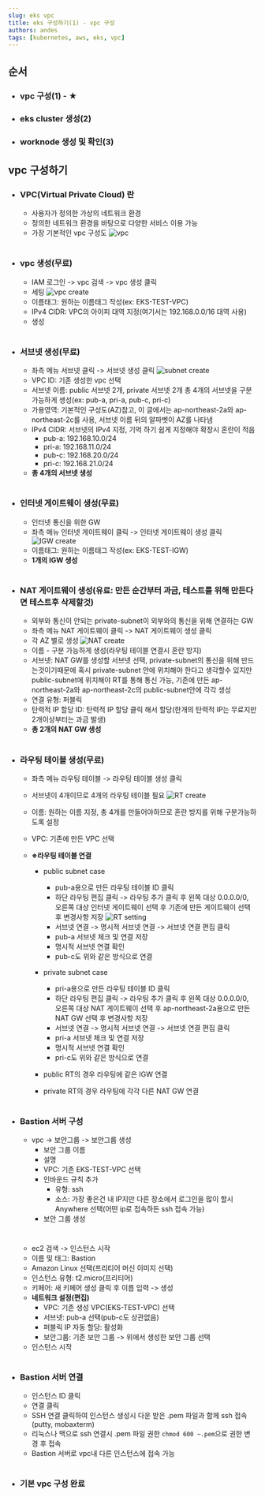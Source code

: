 ```yaml
---
slug: eks vpc
title: eks 구성하기(1) - vpc 구성
authors: andes
tags: [kubernetes, aws, eks, vpc]
---
```


## 순서

- ### vpc 구성(1) - ★
- ### eks cluster 생성(2)
- ### worknode 생성 및 확인(3)

## vpc 구성하기

- ### VPC(Virtual Private Cloud) 란

  - 사용자가 정의한 가상의 네트워크 환경
  - 정의한 네트워크 환경을 바탕으로 다양한 서비스 이용 가능
  - 가장 기본적인 vpc 구성도
    ![vpc](./vpc.png)

#

- ### vpc 생성(무료)
  - IAM 로그인 -> vpc 검색 -> vpc 생성 클릭
  - 세팅
    ![vpc create](./1.png)
  - 이름태그: 원하는 이름태그 작성(ex: EKS-TEST-VPC)
  - IPv4 CIDR: VPC의 아이피 대역 지정(여기서는 192.168.0.0/16 대역 사용)
  - 생성

#

- ### 서브넷 생성(무료)

  - 좌측 메뉴 서브넷 클릭 -> 서브넷 생성 클릭
    ![subnet create](./2.png)
  - VPC ID: 기존 생성한 vpc 선택
  - 서브넷 이름: public 서브넷 2개, private 서브넷 2개 총 4개의 서브넷을 구분 가능하게 생성(ex: pub-a, pri-a, pub-c, pri-c)
  - 가용영역: 기본적인 구성도(AZ)참고, 이 글에서는 ap-northeast-2a와 ap-northeast-2c를 사용, 서브넷 이름 뒤의 알파벳이 AZ를 나타냄
  - IPv4 CIDR: 서브넷의 IPv4 지정, 기억 하기 쉽게 지정해야 확장시 혼란이 적음
    - pub-a: 192.168.10.0/24
    - pri-a: 192.168.11.0/24
    - pub-c: 192.168.20.0/24
    - pri-c: 192.168.21.0/24
  - **총 4개의 서브넷 생성**

#

- ### 인터넷 게이트웨이 생성(무료)
  - 인터넷 통신을 위한 GW
  - 좌측 메뉴 인터넷 게이트웨이 클릭 -> 인터넷 게이트웨이 생성 클릭
    ![IGW create](./3.png)
  - 이름태그: 원하는 이름태그 작성(ex: EKS-TEST-IGW)
  - **1개의 IGW 생성**

#

- ### NAT 게이트웨이 생성(유료: 만든 순간부터 과금, 테스트를 위해 만든다면 테스트후 삭제할것)

  - 외부와 통신이 안되는 private-subnet이 외부와의 통신을 위해 연결하는 GW
  - 좌측 메뉴 NAT 게이트웨이 클릭 -> NAT 게이트웨이 생성 클릭
  - 각 AZ 별로 생성
    ![NAT create](./4.png)
  - 이름 - 구분 가능하게 생성(라우팅 테이블 연결시 혼란 방지)
  - 서브넷: NAT GW를 생성할 서브넷 선택, private-subnet의 통신을 위해 만드는것이기때문에 혹시 private-subnet 안에 위치해야 한다고 생각할수 있지만 public-subnet에 위치해야 RT를 통해 통신 가능, 기존에 만든 ap-northeast-2a와 ap-northeast-2c의 public-subnet안에 각각 생성
  - 연결 유형: 퍼블릭
  - 탄력적 IP 할당 ID: 탄력적 IP 할당 클릭 해서 할당(한개의 탄력적 IP는 무료지만 2개이상부터는 과금 발생)
  - **총 2개의 NAT GW 생성**

#

- ### 라우팅 테이블 생성(무료)

  - 좌측 메뉴 라우팅 테이블 -> 라우팅 테이블 생성 클릭
  - 서브넷이 4개이므로 4개의 라우팅 테이블 필요
    ![RT create](./5.png)
  - 이름: 원하는 이름 지정, 총 4개를 만들어야하므로 혼란 방지를 위해 구분가능하도록 설정
  - VPC: 기존에 만든 VPC 선택

  - **※라우팅 테이블 연결**

    - public subnet case

      - pub-a용으로 만든 라우팅 테이블 ID 클릭
      - 하단 라우팅 편집 클릭 -> 라우팅 추가 클릭 후 왼쪽 대상 0.0.0.0/0, 오른쪽 대상 인터넷 게이트웨이 선택 후 기존에 만든 게이트웨이 선택 후 변경사항 저장
        ![RT setting](./6.png)
      - 서브넷 연결 -> 명시적 서브넷 연결 -> 서브넷 연결 편집 클릭
      - pub-a 서브넷 체크 및 연결 저장
      - 명시적 서브넷 연결 확인
      - pub-c도 위와 같은 방식으로 연결

    - private subnet case

      - pri-a용으로 만든 라우팅 테이블 ID 클릭
      - 하단 라우팅 편집 클릭 -> 라우팅 추가 클릭 후 왼쪽 대상 0.0.0.0/0, 오른쪽 대상 NAT 게이트웨이 선택 후 ap-northeast-2a용으로 만든 NAT GW 선택 후 변경사항 저장
      - 서브넷 연결 -> 명시적 서브넷 연결 -> 서브넷 연결 편집 클릭
      - pri-a 서브넷 체크 및 연결 저장
      - 명시적 서브넷 연결 확인
      - pri-c도 위와 같은 방식으로 연결

    - public RT의 경우 라우팅에 같은 IGW 연결
    - private RT의 경우 라우팅에 각각 다른 NAT GW 연결

#

- ### Bastion 서버 구성

  - vpc -> 보안그룹 -> 보안그룹 생성
    - 보안 그룹 이름
    - 설명
    - VPC: 기존 EKS-TEST-VPC 선택
    - 인바운드 규칙 추가
      - 유형: ssh
      - 소스: 가장 좋은건 내 IP지만 다른 장소에서 로그인을 많이 할시 Anywhere 선택(어떤 ip로 접속하든 ssh 접속 가능)
    - 보안 그룹 생성

  #

  - ec2 검색 -> 인스턴스 시작
  - 이름 및 태그: Bastion
  - Amazon Linux 선택(프리티어 머신 이미지 선택)
  - 인스턴스 유형: t2.micro(프리티어)
  - 키페어: 새 키페어 생성 클릭 후 이름 입력 -> 생성
  - **네트워크 설정(편집)**
    - VPC: 기존 생성 VPC(EKS-TEST-VPC) 선택
    - 서브넷: pub-a 선택(pub-c도 상관없음)
    - 퍼블릭 IP 자동 할당: 활성화
    - 보안그룹: 기존 보안 그룹 -> 위에서 생성한 보안 그룹 선택
  - 인스턴스 시작

#

- ### Bastion 서버 연결

  - 인스턴스 ID 클릭
  - 연결 클릭
  - SSH 연결 클릭하여 인스턴스 생성시 다운 받은 .pem 파일과 함께 ssh 접속(putty, mobaxterm)
  - 리눅스나 맥으로 ssh 연결시 .pem 파일 권한 `chmod 600 ~.pem`으로 권한 변경 후 접속
  - Bastion 서버로 vpc내 다른 인스턴스에 접속 가능

#

- ### 기본 vpc 구성 완료
